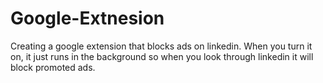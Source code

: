 # Google-Extnesion
Creating a google extension that blocks ads on linkedin. When you turn it on, it just runs in the background so when you look through linkedin it will block promoted ads.

